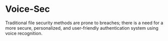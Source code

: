 # Voice-Sec
Traditional file security methods are prone to breaches; there is a need for a more secure, personalized, and user-friendly authentication system using voice recognition.
